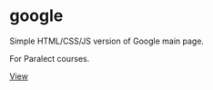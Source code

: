 # google
Simple HTML/CSS/JS version of Google main page.

For Paralect courses.

<a target="_blank" href="http://htmlpreview.github.io/?https://github.com/t2n3qqq/google/blob/master/google/google.html">View</a>
